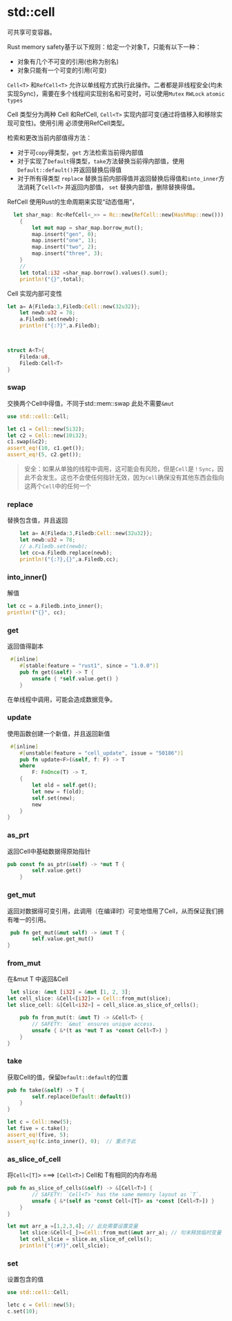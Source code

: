# std::cell

可共享可变容器。

Rust memory safety基于以下规则：给定一个对象T，只能有以下一种：

- 对象有几个不可变的引用(也称为别名)
- 对象只能有一个可变的引用(可变)

`Cell<T>` 和`RefCell<T>` 允许以单线程方式执行此操作。二者都是非线程安全(均未实现Sync)，需要在多个线程间实现别名和可变时，可以使用`Mutex` `RWLock` `atomic types`

Cell 类型分为两种 Cell<T> 和RefCell<T>, `Cell<T>` 实现内部可变(通过将值移入和移除实现可变性)。使用引用 必须使用RefCell<T>类型。

检索和更改当前内部值得方法：

- 对于可`copy`得类型，`get` 方法检索当前得内部值
- 对于实现了`Default`得类型，`take`方法替换当前得内部值，使用`Default::default()`并返回替换后得值
- 对于所有得类型 `replace` 替换当前内部得值并返回替换后得值和`into_inner`方法消耗了`Cell<T>` 并返回内部值，  `set` 替换内部值，删除替换得值。

RefCell<T> 使用Rust的生命周期来实现“动态借用”，

```rust
  let shar_map: Rc<RefCell<_>> = Rc::new(RefCell::new(HashMap::new()));
    {
        let mut map = shar_map.borrow_mut();
        map.insert("gen", 0);
        map.insert("one", 1);
        map.insert("two", 2);
        map.insert("three", 3);
    }
    //
    let total:i32 =shar_map.borrow().values().sum();
    println!("{}",total);
```

Cell<T> 实现内部可变性
```rust
let a= A{Fileda:3,Filedb:Cell::new(32u32)};
    let newb:u32 = 78;
    a.Filedb.set(newb);
    println!("{:?}",a.Filedb);



struct A<T>{
    Fileda:u8,
    Filedb:Cell<T>
}
```
### swap
交换两个Cell中得值，不同于std::mem::swap  此处不需要`&mut`
```rust
use std::cell::Cell;

let c1 = Cell::new(5i32);
let c2 = Cell::new(10i32);
c1.swap(&c2);
assert_eq!(10, c1.get());
assert_eq!(5, c2.get());
```
>安全：如果从单独的线程中调用，这可能会有风险，但是`Cell`是`！Sync`，因此不会发生。这也不会使任何指针无效，因为`Cell`确保没有其他东西会指向这两个`Cell`中的任何一个

### replace
替换包含值，并且返回
```rust
    let a= A{Fileda:3,Filedb:Cell::new(32u32)};
    let newb:u32 = 78;
    // a.Filedb.set(newb);
    let cc=a.Filedb.replace(newb);
    println!("{:?},{}",a.Filedb,cc);
```

### into_inner()
解值
```rust
let cc = a.Filedb.into_inner();
println!("{}", cc);
```

### get
返回值得副本
```rust
 #[inline]
    #[stable(feature = "rust1", since = "1.0.0")]
    pub fn get(&self) -> T {
        unsafe { *self.value.get() }
    }
```
在单线程中调用，可能会造成数据竞争。

### update
使用函数创建一个新值，并且返回新值
```rust
 #[inline]
    #[unstable(feature = "cell_update", issue = "50186")]
    pub fn update<F>(&self, f: F) -> T
    where
        F: FnOnce(T) -> T,
    {
        let old = self.get();
        let new = f(old);
        self.set(new);
        new
    }
}
```

### as_prt
返回Cell中基础数据得原始指针
```rust
pub const fn as_ptr(&self) -> *mut T {
        self.value.get()
    }
```

### get_mut
返回对数据得可变引用，此调用（在编译时）可变地借用了Cell，从而保证我们拥有唯一的引用。
```rust
 pub fn get_mut(&mut self) -> &mut T {
        self.value.get_mut()
}
```
### from_mut
在&mut T 中返回&Cell<T>
```rust
 let slice: &mut [i32] = &mut [1, 2, 3];
let cell_slice: &Cell<[i32]> = Cell::from_mut(slice);
let slice_cell: &[Cell<i32>] = cell_slice.as_slice_of_cells();
```

```rust
    pub fn from_mut(t: &mut T) -> &Cell<T> {
        // SAFETY: `&mut` ensures unique access.
        unsafe { &*(t as *mut T as *const Cell<T>) }
    }
}
```
### take
获取Cell的值，保留`Default::default`的位置
```rust
pub fn take(&self) -> T {
        self.replace(Default::default())
    }
}
```

```rust
let c = Cell::new(5);
let five = c.take();
assert_eq!(five, 5);
assert_eq!(c.into_inner(), 0);  // 重点于此
```

### as_slice_of_cell
将`Cell<[T]>` ===> `[Cell<T>]`
Cell<T>和 T有相同的内存布局

```rust
pub fn as_slice_of_cells(&self) -> &[Cell<T>] {
        // SAFETY: `Cell<T>` has the same memory layout as `T`.
        unsafe { &*(self as *const Cell<[T]> as *const [Cell<T>]) }
    }
}
```

```rust
let mut arr_a =[1,2,3,4]; // 此处需要设置变量
    let slice:&Cell<[_]>=Cell::from_mut(&mut arr_a); // 句末释放临时变量
    let cell_slcie = slice.as_slice_of_cells();
    println!("{:#?}",cell_slcie);
```

### set

设置包含的值

```rust
use std::cell::Cell;

letc c = Cell::new(5);
c.set(10);
```





